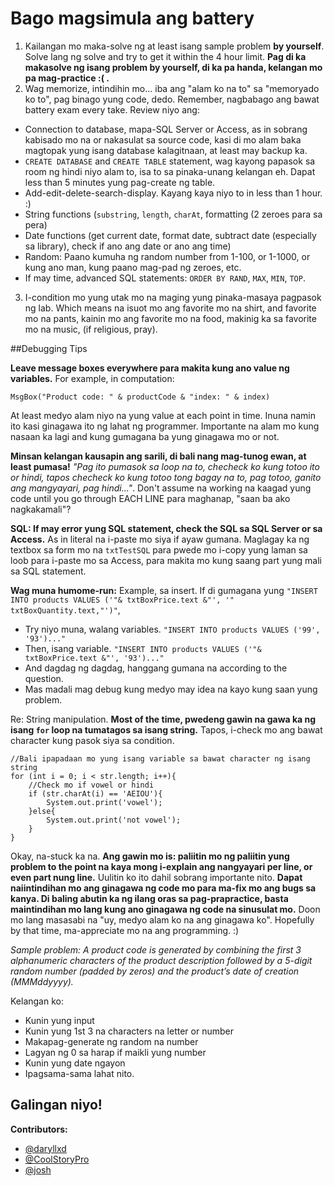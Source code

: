 Bago magsimula ang battery
==========================

1. Kailangan mo maka-solve ng at least isang sample problem __by yourself__. 
Solve lang ng solve and try to get it within the 4 hour limit.
__Pag di ka makasolve ng isang problem by yourself, di ka pa handa, kelangan mo 
pa mag-practice :( .__
2. Wag memorize, intindihin mo... iba ang "alam ko na to" sa "memoryado ko 
to", pag binago yung code, dedo. Remember, nagbabago ang bawat battery exam 
every take. Review niyo ang:

* Connection to database, mapa-SQL Server or Access, as in sobrang 
kabisado mo na or nakasulat sa source code, kasi di mo alam baka magtopak yung 
isang database kalagitnaan, at least may backup ka.
* `CREATE DATABASE` and `CREATE TABLE` statement, wag kayong papasok sa room ng 
hindi niyo alam to, isa to sa pinaka-unang kelangan eh. Dapat less than 5 
minutes yung pag-create ng table.
* Add-edit-delete-search-display. Kayang kaya niyo to in less than 1 hour. :)
* String functions (`substring`, `length`, `charAt`, formatting (2 zeroes 
para sa pera)
* Date functions (get current date, format date, subtract date 
(especially sa library), check if ano ang date or ano ang time)
* Random: Paano kumuha ng random number from 1-100, or 1-1000, or kung ano man,
 kung paano mag-pad ng zeroes, etc.
* If may time, advanced SQL statements: `ORDER BY RAND`, `MAX`, `MIN`, `TOP`.

3. I-condition mo yung utak mo na maging yung pinaka-masaya pagpasok ng lab. 
Which means na isuot mo ang favorite mo na shirt, and favorite mo na pants, 
kainin mo ang favorite mo na food, makinig ka sa favorite mo na music, (if 
religious, pray).

##Debugging Tips

__Leave message boxes everywhere para makita kung ano value ng variables.__
For example, in computation:

`MsgBox("Product code: " & productCode & "index: " & index)`

At least medyo alam niyo na yung value at each point in time. Inuna namin ito 
kasi ginagawa ito ng lahat ng programmer. Importante na alam mo kung nasaan ka 
lagi and kung gumagana ba yung ginagawa mo or not.

__Minsan kelangan kausapin ang sarili, di bali nang mag-tunog ewan, at least 
pumasa!__ _"Pag ito pumasok sa loop na to, checheck ko kung totoo ito or hindi, 
tapos checheck ko kung totoo tong bagay na to, pag totoo, ganito ang mangyayari, 
pag hindi..."_. Don't assume na working na kaagad yung code until you go through 
EACH LINE para maghanap, "saan ba ako nagkakamali"?

__SQL: If may error yung SQL statement, check the SQL sa SQL Server or sa 
Access.__ As in literal na i-paste mo siya if ayaw gumana. Maglagay ka ng 
textbox sa form mo na `txtTestSQL` para pwede mo i-copy yung 
laman sa loob para i-paste mo sa Access, para makita mo kung saang part 
yung mali sa SQL statement.

__Wag muna humome-run:__ Example, sa insert. If di gumagana yung 
`"INSERT INTO products VALUES ('"& txtBoxPrice.text &"', '" txtBoxQuantity.text,"')"`,

* Try niyo muna, walang variables. `"INSERT INTO products VALUES ('99', '93')..."`
* Then, isang variable. `"INSERT INTO products VALUES ('"& txtBoxPrice.text &"', '93')..."`
* And dagdag ng dagdag, hanggang gumana na according to the question.
* Mas madali mag debug kung medyo may idea na kayo kung saan yung problem.

Re: String manipulation. __Most of the time, pwedeng gawin na gawa ka ng isang
 `for` loop na tumatagos sa isang string.__ Tapos, i-check mo ang bawat 
character kung pasok siya sa condition.

    //Bali ipapadaan mo yung isang variable sa bawat character ng isang string
    for (int i = 0; i < str.length; i++){
        //Check mo if vowel or hindi
        if (str.charAt(i) == 'AEIOU'){
            System.out.print('vowel');
        }else{
            System.out.print('not vowel');
        }
    }

Okay, na-stuck ka na. __Ang gawin mo is: paliitin mo ng paliitin yung problem
 to the point na kaya mong i-explain ang nangyayari per line, or even part nung 
line.__ Uulitin ko ito dahil sobrang importante nito. __Dapat naiintindihan mo 
ang ginagawa ng code mo para ma-fix mo ang bugs sa kanya. Di baling abutin ka 
ng ilang oras sa pag-prapractice, basta maintindihan mo lang kung ano ginagawa 
ng code na sinusulat mo.__ Doon mo lang masasabi na "uy, medyo alam ko na ang 
ginagawa ko". Hopefully by that time, ma-appreciate mo na ang programming. :)

_Sample problem: A product code is generated by combining the first 3 
alphanumeric characters of the product description followed by a 5-digit random 
number (padded by zeros) and the product’s date of creation (MMMddyyyy)._

Kelangan ko:

* Kunin yung input
* Kunin yung 1st 3 na characters na letter or number
* Makapag-generate ng random na number
* Lagyan ng 0 sa harap if maikli yung number
* Kunin yung date ngayon
* Ipagsama-sama lahat nito.

Galingan niyo!
--------------

__Contributors:__

* [@daryllxd](http://www.github.com/daryllxd)
* [@CoolStoryPro](https://twitter.com/CoolStoryPro)
* [@josh](https://www.facebook.com/misskananirafaeljoshua)